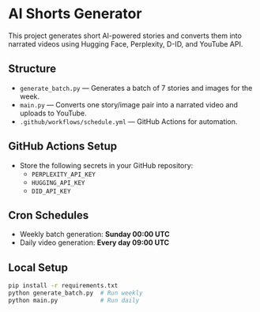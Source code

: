 # AI Shorts Generator

This project generates short AI-powered stories and converts them into narrated videos using Hugging Face, Perplexity, D-ID, and YouTube API.

## Structure

- `generate_batch.py` — Generates a batch of 7 stories and images for the week.
- `main.py` — Converts one story/image pair into a narrated video and uploads to YouTube.
- `.github/workflows/schedule.yml` — GitHub Actions for automation.

## GitHub Actions Setup

- Store the following secrets in your GitHub repository:
  - `PERPLEXITY_API_KEY`
  - `HUGGING_API_KEY`
  - `DID_API_KEY`

## Cron Schedules

- Weekly batch generation: **Sunday 00:00 UTC**
- Daily video generation: **Every day 09:00 UTC**

## Local Setup

```bash
pip install -r requirements.txt
python generate_batch.py  # Run weekly
python main.py            # Run daily
